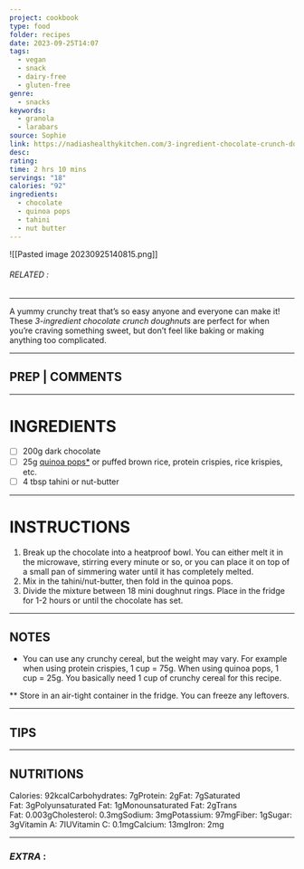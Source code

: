 ```yaml
---
project: cookbook
type: food
folder: recipes
date: 2023-09-25T14:07
tags:
  - vegan
  - snack
  - dairy-free
  - gluten-free
genre:
  - snacks
keywords:
  - granola
  - larabars
source: Sophie
link: https://nadiashealthykitchen.com/3-ingredient-chocolate-crunch-doughnuts-vegan/
desc: 
rating: 
time: 2 hrs 10 mins
servings: "18"
calories: "92"
ingredients:
  - chocolate
  - quinoa pops
  - tahini
  - nut butter
---
```


![[Pasted image 20230925140815.png]]
###### *RELATED* : 
---
A yummy crunchy treat that’s so easy anyone and everyone can make it! These _3-ingredient chocolate crunch doughnuts_ are perfect for when you’re craving something sweet, but don’t feel like baking or making anything too complicated.

---
## PREP | COMMENTS



---
# INGREDIENTS

- [ ] 200g dark chocolate
- [ ] 25g [quinoa pops*](https://amzn.to/3qkQ1rx) or puffed brown rice, protein crispies, rice krispies, etc.
- [ ] 4 tbsp tahini or nut-butter

---
# INSTRUCTIONS

1. Break up the chocolate into a heatproof bowl. You can either melt it in the microwave, stirring every minute or so, or you can place it on top of a small pan of simmering water until it has completely melted.
2. Mix in the tahini/nut-butter, then fold in the quinoa pops.
3. Divide the mixture between 18 mini doughnut rings. Place in the fridge for 1-2 hours or until the chocolate has set.

---
## NOTES

* You can use any crunchy cereal, but the weight may vary. For example when using protein crispies, 1 cup = 75g. When using quinoa pops, 1 cup = 25g. You basically need 1 cup of crunchy cereal for this recipe.

** Store in an air-tight container in the fridge. You can freeze any leftovers.

---
## TIPS



---
## NUTRITIONS

Calories: 92kcalCarbohydrates: 7gProtein: 2gFat: 7gSaturated Fat: 3gPolyunsaturated Fat: 1gMonounsaturated Fat: 2gTrans Fat: 0.003gCholesterol: 0.3mgSodium: 3mgPotassium: 97mgFiber: 1gSugar: 3gVitamin A: 7IUVitamin C: 0.1mgCalcium: 13mgIron: 2mg

---
### *EXTRA* :



